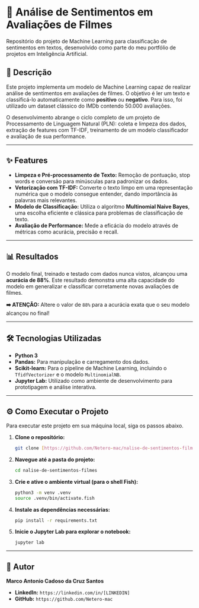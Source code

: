 # 🤖 Análise de Sentimentos em Avaliações de Filmes

Repositório do projeto de Machine Learning para classificação de sentimentos em textos, desenvolvido como parte do meu portfólio de projetos em Inteligência Artificial.

## 📜 Descrição

Este projeto implementa um modelo de Machine Learning capaz de realizar análise de sentimentos em avaliações de filmes. O objetivo é ler um texto e classificá-lo automaticamente como **positivo** ou **negativo**. Para isso, foi utilizado um dataset clássico do IMDb contendo 50.000 avaliações.

O desenvolvimento abrange o ciclo completo de um projeto de Processamento de Linguagem Natural (PLN): coleta e limpeza dos dados, extração de features com TF-IDF, treinamento de um modelo classificador e avaliação de sua performance.

---

## ✨ Features

- **Limpeza e Pré-processamento de Texto:** Remoção de pontuação, stop words e conversão para minúsculas para padronizar os dados.
- **Vetorização com TF-IDF:** Converte o texto limpo em uma representação numérica que o modelo consegue entender, dando importância às palavras mais relevantes.
- **Modelo de Classificação:** Utiliza o algoritmo **Multinomial Naive Bayes**, uma escolha eficiente e clássica para problemas de classificação de texto.
- **Avaliação de Performance:** Mede a eficácia do modelo através de métricas como acurácia, precisão e recall.

---

## 📊 Resultados

O modelo final, treinado e testado com dados nunca vistos, alcançou uma **acurácia de 88%**. Este resultado demonstra uma alta capacidade do modelo em generalizar e classificar corretamente novas avaliações de filmes.

**➡️ ATENÇÃO:** Altere o valor de `88%` para a acurácia exata que o seu modelo alcançou no final!

---

## 🛠️ Tecnologias Utilizadas

- **Python 3**
- **Pandas:** Para manipulação e carregamento dos dados.
- **Scikit-learn:** Para o pipeline de Machine Learning, incluindo o `TfidfVectorizer` e o modelo `MultinomialNB`.
- **Jupyter Lab:** Utilizado como ambiente de desenvolvimento para prototipagem e análise interativa.

---

## ⚙️ Como Executar o Projeto

Para executar este projeto em sua máquina local, siga os passos abaixo.

1.  **Clone o repositório:**
    ```bash
    git clone [https://github.com/Netero-mac/nalise-de-sentimentos-filmes.git](https://github.com/Netero-mac/nalise-de-sentimentos-filmes.git)
    ```

2.  **Navegue até a pasta do projeto:**
    ```bash
    cd nalise-de-sentimentos-filmes
    ```

3.  **Crie e ative o ambiente virtual (para o shell Fish):**
    ```bash
    python3 -m venv .venv
    source .venv/bin/activate.fish 
    ```

4.  **Instale as dependências necessárias:**
    ```bash
    pip install -r requirements.txt
    ```

5.  **Inicie o Jupyter Lab para explorar o notebook:**
    ```bash
    jupyter lab
    ```

---

## 👤 Autor

**Marco Antonio Cadoso da Cruz Santos**

- **LinkedIn:** `https://linkedin.com/in/[LINKEDIN]` 
- **GitHub:** `https://github.com/Netero-mac`
